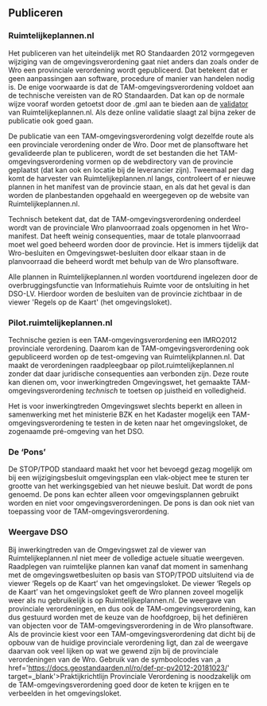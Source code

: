 ## Publiceren 

### Ruimtelijkeplannen.nl

Het publiceren van het uiteindelijk met RO Standaarden 2012 vormgegeven wijziging van de omgevingsverordening gaat niet anders dan zoals onder de Wro een provinciale verordening wordt gepubliceerd. Dat betekent dat er geen aanpassingen aan software, procedure of manier van handelen nodig is. De enige voorwaarde is dat de TAM-omgevingsverordening voldoet aan de technische vereisten van de RO Standaarden. Dat kan op de normale wijze vooraf worden getoetst door de .gml aan te bieden aan de <a href='https://www.ruimtelijkeplannen.nl/validator/validator/?' target='_blank'>validator</a> van Ruimtelijkeplannen.nl. Als deze online validatie slaagt zal bijna zeker de publicatie ook goed gaan.

De publicatie van een TAM-omgevingsverordening volgt dezelfde route als een provinciale verordening onder de Wro. Door met de plansoftware het gevalideerde plan te publiceren, wordt de set bestanden die het TAM-omgevingsverordening vormen op de webdirectory van de provincie geplaatst (dat kan ook en locatie bij de leverancier zijn). Tweemaal per dag komt de harvester van Ruimtelijkeplannen.nl langs, controleert of er nieuwe plannen in het manifest van de provincie staan, en als dat het geval is dan worden de planbestanden opgehaald en weergegeven op de website van Ruimtelijkeplannen.nl.

Technisch betekent dat, dat de TAM-omgevingsverordening onderdeel wordt van de provinciale Wro planvoorraad zoals opgenomen in het Wro-manifest. Dat heeft weinig consequenties, maar de totale planvoorraad moet wel goed beheerd worden door de provincie. Het is immers tijdelijk dat Wro-besluiten en Omgevingswet-besluiten door elkaar staan in de planvoorraad die beheerd wordt met behulp van de Wro plansoftware.

Alle plannen in Ruimtelijkeplannen.nl worden voortdurend ingelezen door de overbruggingsfunctie van Informatiehuis Ruimte voor de ontsluiting in het DSO-LV. Hierdoor worden de besluiten van de provincie zichtbaar in de viewer 'Regels op de Kaart' (het omgevingsloket). 

### Pilot.ruimtelijkeplannen.nl

Technische gezien is een TAM-omgevingsverordening een IMRO2012 provinciale verordening. Daarom kan de TAM-omgevingsverordening ook gepubliceerd worden op de test-omgeving van Ruimtelijkplannen.nl. Dat maakt de verordeningen raadpleegbaar op pilot.ruimtelijkeplannen.nl zonder dat daar juridische consequenties aan verbonden zijn. Deze route kan dienen om, voor inwerkingtreden Omgevingswet, het gemaakte TAM-omgevingsverordening <i>technisch</i> te toetsen op juistheid en volledigheid. 

Het is voor inwerkingtreden Omgevingswet slechts beperkt en alleen in samenwerking met het ministerie BZK en het Kadaster mogelijk een TAM-omgevingsverordening te testen in de keten naar het omgevingsloket, de zogenaamde pré-omgeving van het DSO. 

### De ‘Pons’

De STOP/TPOD standaard maakt het voor het bevoegd gezag mogelijk om bij een wijzigingsbesluit omgevingsplan een vlak-object mee te sturen ter grootte van het werkingsgebied van het nieuwe besluit. Dat wordt de pons genoemd. De pons kan echter alleen voor omgevingsplannen gebruikt worden en niet voor omgevingsverordeningen. De pons is dan ook niet van toepassing voor de TAM-omgevingsverordening.

### Weergave DSO

Bij inwerkingtreden van de Omgevingswet zal de viewer van Ruimtelijkeplannen.nl niet meer de volledige actuele situatie weergeven. Raadplegen van ruimtelijke plannen kan vanaf dat moment in samenhang met de omgevingswetbesluiten op basis van STOP/TPOD uitsluitend via de viewer ‘Regels op de Kaart’ van het omgevingsloket.
De viewer ‘Regels op de Kaart’ van het omgevingsloket geeft de Wro plannen zoveel mogelijk weer als nu gebruikelijk is op Ruimtelijkeplannen.nl. De weergave van provinciale verordeningen, en dus ook de TAM-omgevingsverordening, kan dus gestuurd worden met de keuze van de hoofdgroep, bij het definiëren van objecten voor de TAM-omgevingsverordening in de Wro plansoftware. Als de provincie kiest voor een TAM-omgevingsverordening dat dicht bij de opbouw van de huidige provinciale verordening ligt, dan zal de weergave daarvan ook veel lijken op wat we gewend zijn bij de provinciale verordeningen van de Wro. Gebruik van de symboolcodes van ,a href='https://docs.geostandaarden.nl/ro/def-pr-pv2012-20181023/' target=_blank'>Praktijkrichtlijn Provinciale Verordening</a> is noodzakelijk om de TAM-omgevingsverordening goed door de keten te krijgen en te verbeelden in het omgevingsloket.

